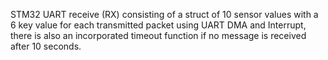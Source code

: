 STM32 UART receive (RX) consisting of a struct of 10 sensor values with a 6 key value for each transmitted packet using UART DMA and Interrupt, there is also an incorporated timeout function if no message is received after 10 seconds.
